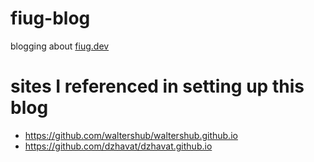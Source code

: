 # fiug-blog
blogging about [fiug.dev](https://fiug.dev)

# sites I referenced in setting up this blog
- https://github.com/waltershub/waltershub.github.io
- https://github.com/dzhavat/dzhavat.github.io

